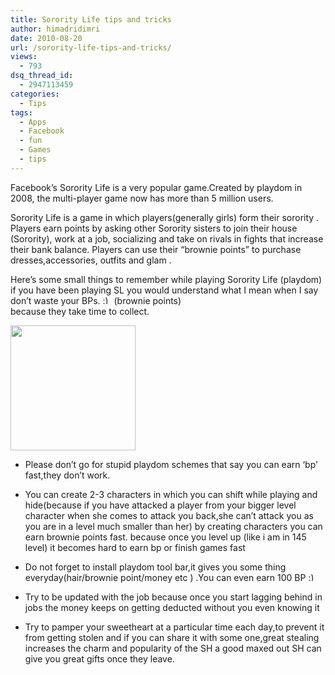 ```yaml
---
title: Sorority Life tips and tricks
author: himadridimri
date: 2010-08-20
url: /sorority-life-tips-and-tricks/
views:
  - 793
dsq_thread_id:
  - 2947113459
categories:
  - Tips
tags:
  - Apps
  - Facebook
  - fun
  - Games
  - tips
---
```

Facebook&#8217;s Sorority Life is a very popular game.Created by playdom in 2008, the multi-player game now has more than 5 million users.

Sorority Life is a game in which players(generally girls) form their sorority . Players earn points by asking other Sorority sisters to join their house (Sorority), work at a job, socializing and take on rivals in fights that increase their bank balance. Players can use their “brownie points” to purchase dresses,accessories, outfits and glam .

Here&#8217;s some small things to remember while playing Sorority Life (playdom)  
if you have been playing SL you would understand what I mean when I say don&#8217;t waste your BPs. <img src="http://devilsworkshop.org/wp-includes/images/smilies/simple-smile.png" alt=":)" class="wp-smiley" style="height: 1em; max-height: 1em;" /> (brownie points)  
because they take time to collect.

<a href="http://fbknol.com/sorority-life-tips-and-tricks/sorority-life-tips-and-tricks/" onclick="_gaq.push(['_trackEvent', 'outbound-article', 'http://fbknol.com/sorority-life-tips-and-tricks/sorority-life-tips-and-tricks/', '']);" rel="attachment wp-att-2174"><img class="alignnone size-full  wp-image-50632" src="http://cdn.devilsworkshop.org/files/2010/08/Sorority-life-tips-and-tricks.jpg" alt="" width="200" height="200" /></a>

  * Please don&#8217;t go for stupid playdom schemes that say you can earn &#8216;bp&#8217; fast,they don&#8217;t work.

  * You can create 2-3 characters in which you can shift while playing and hide(because if you have attacked a player from your bigger level character when she comes to attack you back,she can&#8217;t attack you as you are in a level much smaller than her) by creating characters you can earn brownie points fast. because once you level up (like i am in 145 level) it becomes hard to earn bp or finish games fast

  * Do not forget to install playdom tool bar,it gives you some thing everyday(hair/brownie point/money etc ) .You can even earn 100 BP <img src="http://devilsworkshop.org/wp-includes/images/smilies/simple-smile.png" alt=":)" class="wp-smiley" style="height: 1em; max-height: 1em;" />

  * Try to be updated with the job because once you start lagging behind in jobs the money keeps on getting deducted without you even knowing it

  * Try to pamper your sweetheart at a particular time each day,to prevent it from getting stolen and if you can share it with some one,great stealing increases the charm and popularity of the SH a good maxed out SH can give you great gifts once they leave.
